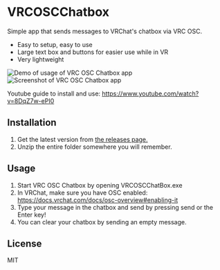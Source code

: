 # VRCOSCChatbox
Simple app that sends messages to VRChat's chatbox via VRC OSC.

- Easy to setup, easy to use
- Large text box and buttons for easier use while in VR
- Very lightweight

![Demo of usage of VRC OSC Chatbox app](https://i.giphy.com/media/GNrrJ0wm3uWhIjuaFP/giphy.webp)
![Screenshot of VRC OSC Chatbox app](https://i.imgur.com/7mezJkP.png)

Youtube guide to install and use: https://www.youtube.com/watch?v=8DqZ7w-ePI0

## Installation
1. Get the latest version from [the releases page.](https://github.com/dbqt/VRCOSCChatbox/releases)
2. Unzip the entire folder somewhere you will remember.

## Usage
1. Start VRC OSC Chatbox by opening VRCOSCChatBox.exe
2. In VRChat, make sure you have OSC enabled: https://docs.vrchat.com/docs/osc-overview#enabling-it 
3. Type your message in the chatbox and send by pressing send or the Enter key!
4. You can clear your chatbox by sending an empty message.

## License
MIT
